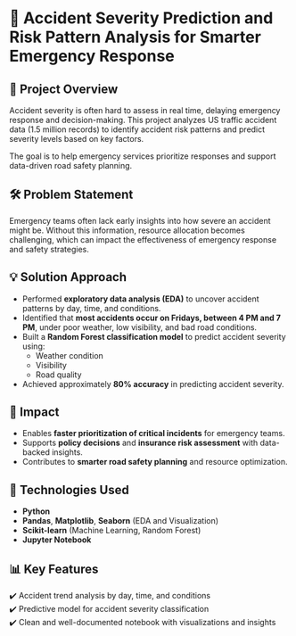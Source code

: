 # 🚗 Accident Severity Prediction and Risk Pattern Analysis for Smarter Emergency Response

## 📌 Project Overview
Accident severity is often hard to assess in real time, delaying emergency response and decision-making. This project analyzes US traffic accident data (1.5 million records) to identify accident risk patterns and predict severity levels based on key factors.

The goal is to help emergency services prioritize responses and support data-driven road safety planning.



## 🛠️ Problem Statement
Emergency teams often lack early insights into how severe an accident might be. Without this information, resource allocation becomes challenging, which can impact the effectiveness of emergency response and safety strategies.



## 💡 Solution Approach
- Performed **exploratory data analysis (EDA)** to uncover accident patterns by day, time, and conditions.
- Identified that **most accidents occur on Fridays, between 4 PM and 7 PM**, under poor weather, low visibility, and bad road conditions.
- Built a **Random Forest classification model** to predict accident severity using:
  - Weather condition  
  - Visibility  
  - Road quality  
- Achieved approximately **80% accuracy** in predicting accident severity.


## 🎯 Impact
- Enables **faster prioritization of critical incidents** for emergency teams.
- Supports **policy decisions** and **insurance risk assessment** with data-backed insights.
- Contributes to **smarter road safety planning** and resource optimization.


## 📂 Technologies Used
- **Python**  
- **Pandas**, **Matplotlib**, **Seaborn** (EDA and Visualization)  
- **Scikit-learn** (Machine Learning, Random Forest)  
- **Jupyter Notebook**


## 📊 Key Features
✔️ Accident trend analysis by day, time, and conditions  
✔️ Predictive model for accident severity classification  
✔️ Clean and well-documented notebook with visualizations and insights  

